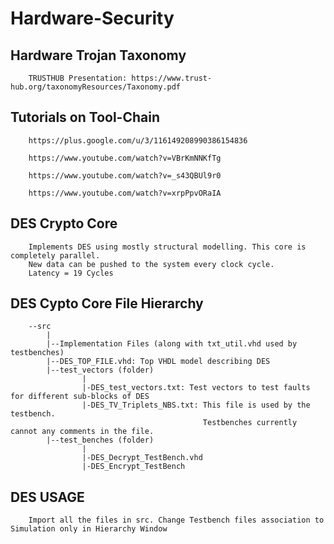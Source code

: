 # Hardware-Security

## Hardware Trojan Taxonomy
		TRUSTHUB Presentation: https://www.trust-hub.org/taxonomyResources/Taxonomy.pdf
## Tutorials on Tool-Chain

		https://plus.google.com/u/3/116149208990386154836

		https://www.youtube.com/watch?v=VBrKmNNKfTg

		https://www.youtube.com/watch?v=_s43QBUl9r0

		https://www.youtube.com/watch?v=xrpPpvORaIA

## DES Crypto Core
		Implements DES using mostly structural modelling. This core is completely parallel. 
		New data can be pushed to the system every clock cycle.
		Latency = 19 Cycles

## DES Cypto Core File Hierarchy
		--src
			|
			|--Implementation Files (along with txt_util.vhd used by testbenches)
			|--DES_TOP_FILE.vhd: Top VHDL model describing DES
			|--test_vectors (folder)
					|
					|-DES_test_vectors.txt: Test vectors to test faults for different sub-blocks of DES
					|-DES_TV_Triplets_NBS.txt: This file is used by the testbench. 
											   Testbenches currently cannot any comments in the file.
			|--test_benches (folder)
					|
					|-DES_Decrypt_TestBench.vhd
					|-DES_Encrypt_TestBench
					
## DES USAGE
		Import all the files in src. Change Testbench files association to Simulation only in Hierarchy Window
				
